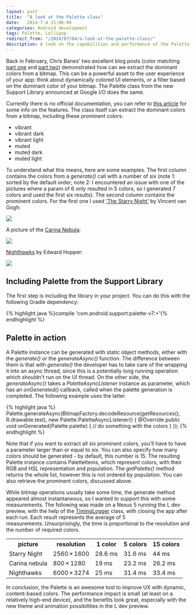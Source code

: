 ```yaml
---
layout: post
title:  "A look at the Palette class"
date:   2014-7-4 15:06:00
categories: Android development
tags: Palette, Lollipop
redirect_from: "/2014/07/04/a-look-at-the-palette-class/"
description: A look on the capabilities and performance of the Palette class from the support library.
---
```

Back in February, Chris Banes' two excellent blog posts (color matching [part one](http://chris.banes.me/2014/02/18/colour-matching/) and [part two](https://chris.banes.me/2014/03/10/colour-matching-pt-2/)) demonstrated how can we extract the dominant colors from a bitmap. This can be a powerful asset to the user experience of your app: think about dynamically colored UI elements, or a filter based on the dominant color of your bitmap. The Palette class from the new Support Library announced at Google I/O does the same. 
<!-- more -->

Currently there is no official documentation, you can refer to [this article](http://chris.banes.me/2014/07/04/palette-preview/) for some info on the features. The class itself can extract the dominant colors from a bitmap, including these prominent colors:

*   vibrant
*   vibrant dark
*   vibrant light
*   muted
*   muted dark
*   muted light

To understand what this means, here are some examples. The first column contains the colors from a _generate()_ call with a number of six (note 1: sorted by the default order; note 2: I encountered an issue with one of the pictures where a param of 6 only resulted in 5 colors, so I generated 7 colors and used the first six results). The second column contains the prominent colors. For the first one I used ['The Starry Night'](http://www.wikiart.org/en/vincent-van-gogh/the-starry-night-1889) by Vincent van Gogh:  

<img src="http://andraskindler.com/img/post/palette_starry_night.jpg">

A picture of the [Carina Nebula](http://hqwide.com/wallpapers/l/1280x800/45/outer_space_nebulae_digital_art_artwork_carina_nebula_1280x800_44297.jpg):  

<img src="http://andraskindler.com/img/post/palette_carina.jpg">

[Nighthawks](http://upload.wikimedia.org/wikipedia/commons/a/a8/Nighthawks_by_Edward_Hopper_1942.jpg) by Edward Hopper:  
	
<img src="http://andraskindler.com/img/post/palette_nighthawks_at_the_diner.jpg">

## Including Palette from the Support Library

The first step is including the library in your project. You can do this with the following Gradle dependency:

{% highlight java %}compile 'com.android.support:palette-v7:+'{% endhighlight %}

## Palette in action

A Palette instance can be generated with static object methods, either with the _generate()_ or the _generateAsync()_ function. The difference between them is that with _generate()_ the developer has to take care of the wrapping it into an async thread, since this is a potentially long running operation which shouldn't run on the UI thread. On the other side, the _generateAsync()_ takes a _PaletteAsyncListener_ instance as parameter, which has an _onGenerated()_ callback, called when the palette generation is completed. The following example uses the latter.

{% highlight java %}
Palette.generateAsync(BitmapFactory.decodeResource(getResources(), R.drawable.test),
  new Palette.PaletteAsyncListener() {
    @Override public void onGenerated(Palette palette) {
      // do something with the colors
    }
});
{% endhighlight %}

Note that if you want to extract all six prominent colors, you'll have to have a parameter larger than or equal to six. You can also specify how many colors should be generated - by default, this number is 15. The resulting Palette instance contains PaletteItems, which represent colors, with their RGB and HSL representation and population. The _getPalette()_ method returns the whole list, however this is not ordered by population. You can also retrieve the prominent colors, discussed above. 

While bitmap operations usually take some time, the generate method appeared almost instantaneous, so I wanted to support this with some measurements. The following was made on a Nexus 5 running the L dev preview, with the help of the [TimingLogger](http://developer.android.com/reference/android/util/TimingLogger.html) class, with closing the app after each run. Each result represents the average of 5 measurements. Unsurprisingly, the time is proportional to the resolution and the number of required colors.

<p align="center"> 
<table>
<tbody>
<tr>
<th>picture</th>
<th>resolution</th>
<th>1 color</th>
<th>5 colors</th>
<th>15 colors</th>
</tr>
<tr>
<td>Starry Night</td>
<td>2560 × 1600</td>
<td>28.6 ms</td>
<td>31.6 ms</td>
<td>44 ms</td>
</tr>
<tr>
<td>Carina nebula</td>
<td>800 × 1280</td>
<td>19 ms</td>
<td>23.2 ms</td>
<td>26.2 ms</td>
</tr>
<tr>
<td>Nighthawks</td>
<td>6000 × 3274</td>
<td>25 ms</td>
<td>31.4 ms</td>
<td>33.4 ms</td>
</tr>
</tbody>
</table></p>
In conclusion, the Palette is an awesome tool to improve UX with dynamic, content-based colors. The performance impact is small (at least on a relatively high-end device), and the benefits look great, especially with the new theme and animation possibilities in the L dev preview.